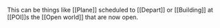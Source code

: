This can be things like [[Plane]] scheduled to [[Depart]] or [[Building]] at [[POI]]s the [[Open world]] that are now open. 
